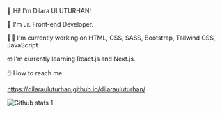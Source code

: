 :wave: Hi! I'm Dilara ULUTURHAN!

:rocket: I'm Jr. Front-end Developer.

:woman_technologist: I'm currently working on HTML, CSS, SASS, Bootstrap, Tailwind CSS, JavaScript.

:nerd_face: I'm currently learning React.js and Next.js.

:computer_mouse: How to reach me: 

https://dilarauluturhan.github.io/dilarauluturhan/

![Github stats 1](https://github-readme-stats.vercel.app/api?username=dilarauluturhan&show_icons=true&theme=gradient)
